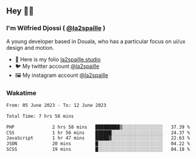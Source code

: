 ## Hey 👋🏾
### I'm Wilfried Djossi ( <a href="https://twitter.com/la2spaille/" target="_blank">@la2spaille</a> )
A young developer based in Douala, who has a particular focus on ui/ux design and motion.

- 🎨 Here is my folio [la2spaille.studio](https://la2spaille.studio/)
- 🐦 My twitter account [@la2spaille](https://twitter.com/la2spaille/)
- 🖼 My instagram account [@la2spaille](https://www.instagram.com/la2spaille/)

### Wakatime
<!--START_SECTION:waka-->

```txt
From: 05 June 2023 - To: 12 June 2023

Total Time: 7 hrs 56 mins

PHP              2 hrs 58 mins   █████████▒░░░░░░░░░░░░░░░   37.39 %
CSS              1 hr 56 mins    ██████░░░░░░░░░░░░░░░░░░░   24.37 %
JavaScript       1 hr 47 mins    █████▓░░░░░░░░░░░░░░░░░░░   22.63 %
JSON             20 mins         █░░░░░░░░░░░░░░░░░░░░░░░░   04.22 %
SCSS             19 mins         █░░░░░░░░░░░░░░░░░░░░░░░░   04.18 %
```

<!--END_SECTION:waka-->
<!--
**la2spaille/la2spaille** is a ✨ _special_ ✨ repository because its `README.md` (this file) appears on your GitHub profile.

Here are some ideas to get you started:

- 🔭 I’m currently working on ...
- 🌱 I’m currently learning ...
- 👯 I’m looking to collaborate on ...
- 🤔 I’m looking for help with ...
- 💬 Ask me about ...
- 📫 How to reach me: ...
- 😄 Pronouns: ...
- ⚡ Fun fact: ...
-->
